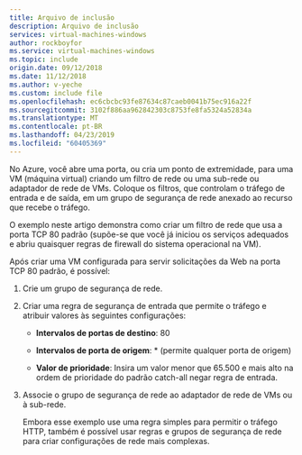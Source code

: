 ```yaml
---
title: Arquivo de inclusão
description: Arquivo de inclusão
services: virtual-machines-windows
author: rockboyfor
ms.service: virtual-machines-windows
ms.topic: include
origin.date: 09/12/2018
ms.date: 11/12/2018
ms.author: v-yeche
ms.custom: include file
ms.openlocfilehash: ec6cbcbc93fe87634c87caeb0041b75ec916a22f
ms.sourcegitcommit: 3102f886aa962842303c8753fe8fa5324a52834a
ms.translationtype: MT
ms.contentlocale: pt-BR
ms.lasthandoff: 04/23/2019
ms.locfileid: "60405369"
---
```

No Azure, você abre uma porta, ou cria um ponto de extremidade, para uma VM (máquina virtual) criando um filtro de rede ou uma sub-rede ou adaptador de rede de VMs. Coloque os filtros, que controlam o tráfego de entrada e de saída, em um grupo de segurança de rede anexado ao recurso que recebe o tráfego.

O exemplo neste artigo demonstra como criar um filtro de rede que usa a porta TCP 80 padrão (supõe-se que você já iniciou os serviços adequados e abriu quaisquer regras de firewall do sistema operacional na VM).

Após criar uma VM configurada para servir solicitações da Web na porta TCP 80 padrão, é possível:

1. Crie um grupo de segurança de rede.

2. Criar uma regra de segurança de entrada que permite o tráfego e atribuir valores às seguintes configurações:

   - **Intervalos de portas de destino**: 80

   - **Intervalos de porta de origem**: * (permite qualquer porta de origem)

   - **Valor de prioridade**: Insira um valor menor que 65.500 e mais alto na ordem de prioridade do padrão catch-all negar regra de entrada.

3. Associe o grupo de segurança de rede ao adaptador de rede de VMs ou à sub-rede.

    Embora esse exemplo use uma regra simples para permitir o tráfego HTTP, também é possível usar regras e grupos de segurança de rede para criar configurações de rede mais complexas.